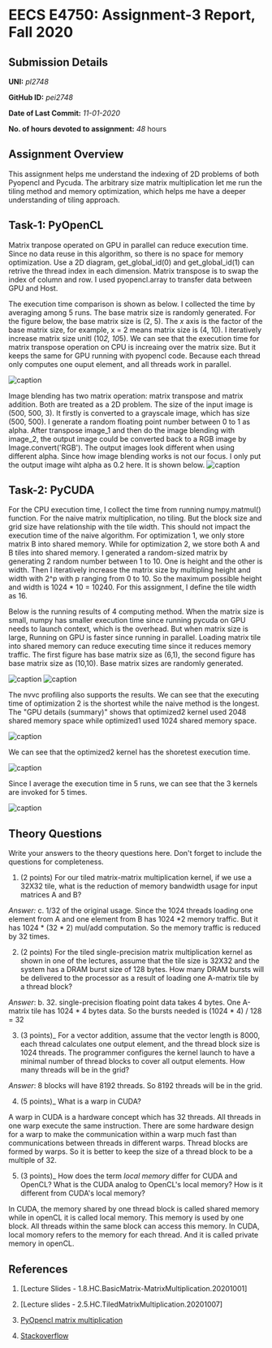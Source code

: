 # EECS E4750: Assignment-3 Report, Fall 2020

## Submission Details

**UNI:** *pl2748*

**GitHub ID:** *pei2748*

**Date of Last Commit:** *11-01-2020*

**No. of hours devoted to assignment:** *48* hours

## Assignment Overview

This assignment helps me understand the indexing of 2D problems of both Pyopencl and Pycuda. The arbitrary size matrix multiplication let me run the tiling method and memory optimization, which helps me have a deeper understanding of tiling approach. 

## Task-1: PyOpenCL

Matrix tranpose operated on GPU in parallel can reduce execution time. Since no data reuse in this algorithm, so there is no space for memory optimization. Use a 2D diagram, get_global_id(0) and get_global_id(1) can retrive the thread index in each dimension. Matrix transpose is to swap the index of column and row. I used pyopencl.array to transfer data between GPU and Host.

The execution time comparison is shown as below. I collected the time by averaging among 5 runs. The base matrix size is randomly generated. For the figure below, the base matrix size is (2, 5). The *x* axis is the factor of the base matrix size, for example, x = 2 means matrix size is (4, 10). I iteratively increase matrix size unitl (10*2, 10*5). We can see that the execution time for matrix transpose operation on CPU is increaing over the matrix size. But it keeps the same for GPU running with pyopencl code. Because each thread only computes one ouput element, and all threads work in parallel.


![caption](plots/HW3_transpose_time_comparison.png)




Image blending has two matrix operation: matrix transpose and matrix addition. Both are treated as a 2D problem. The size of the input image is (500, 500, 3). It firstly is converted to a grayscale image, which has size (500, 500). I generate a random floating point number between 0 to 1 as alpha. After transpose image_1 and then do the image blending with image_2, the output image could be converted back to a RGB image by Image.convert('RGB').  The output images look different when using different alpha. Since how image blending works is not our focus. I only put the output image wiht alpha as 0.2 here. It is shown below.
![caption](plots/alpha_blending.jpg)



## Task-2: PyCUDA

For the CPU execution time, I collect the time from running numpy.matmul() function. For the naive matrix multiplication, no tiling. But the block size and grid size have relationship with the tile width. This should not impact the execution time of the naive algorithm. For optimization 1, we only store matrix B into shared memory. While for optimization 2, we store both A and B tiles into shared memory. I generated a random-sized matrix by generating 2 random number between 1 to 10. One is height and the other is width. Then I iteratively increase the matrix size by multipling height and width with 2^p with p ranging from 0 to 10. So the maximum possible height and width is 1024 * 10 = 10240. For this assignment, I define the tile width as 16. 

Below is the running results of 4 computing method. When the matrix size is small, numpy has smaller execution time since running pycuda on GPU needs to launch context, which is the overhead. But when matrix size is large, Running on GPU is faster since running in parallel. Loading matrix tile into shared memory can reduce executing time since it reduces memory traffic. The first figure has base matrix size as (6,1), the second figure has base matrix size as (10,10). Base matrix sizes are randomly generated.

![caption](plots/HW3_mmul_time_comparison-0.png)
![caption](plots/HW3_mmul_time_comparison-1.png)

The nvvc profiling also supports the results. We can see that the executing time of optimization 2 is the shortest while the naive method is the longest. The "GPU details (summary)" shows that optimized2 kernel used 2048 shared memory space while optimized1 used 1024 shared memory space. 

![caption](plots/GPU.png)

We can see that the optimized2 kernel has the shoretest execution time.

![caption](plots/comparison-3.png)

Since I average the execution time in 5 runs, we can see that the 3 kernels are invoked for 5 times.

![caption](plots/big_5.png)



## Theory Questions

Write your answers to the theory questions here. Don't forget to include the questions for completeness. 

1. (2 points)   For our tiled matrix-matrix multiplication kernel, if we use a 32X32 tile, what is the reduction of memory bandwidth usage for input matrices A and B?

*Answer:* c. 1/32 of the original usage. Since the 1024 threads loading one element from A and one element from B has 1024 *2 memory traffic. But it has 1024 * (32 * 2) mul/add computation. So the memory traffic is reduced by 32 times.

2. (2 points)   For the tiled single-precision matrix multiplication kernel as shown in one of the lectures, assume that the tile size is 32X32 and the system has a DRAM burst size of 128 bytes. How many DRAM bursts will be delivered to the processor as a result of loading one A-matrix tile by a thread block?

*Answer*: b. 32. single-precision floating point data takes 4 bytes. One A-matrix tile has 1024 * 4 bytes data. So the bursts needed is (1024 * 4) / 128 = 32

3. (3 points)_  For a vector addition, assume that the vector length is 8000, each thread calculates one output element, and the thread block size is 1024 threads. The programmer configures the kernel launch to have a minimal number of thread blocks to cover all output elements. How many threads will be in the grid?

*Answer*:  8 blocks will have 8192 threads. So 8192 threads will be in the grid.

4. (5 points)_  What is a warp in CUDA? 

A warp in CUDA is a hardware concept which has 32 threads. All threads in one warp execute the same instruction. There are some hardware design for a warp to make the communication within a warp much fast than communications between threads in different warps. Thread blocks are formed by warps. So it is better to keep the size of a thread block to be a multiple of 32.

5. (3 points)_  How does the term  _local memory_  differ for CUDA and OpenCL? What is the CUDA analog to OpenCL's local memory? How is it different from CUDA's local memory?

In CUDA, the memory shared by one thread block is called shared memory while in openCL it is called local memory. This memory is used by one block. All threads within the same block can access this memory. In CUDA,  local momory refers to the memory for each thread. And it is called private memory in openCL.



## References

1. [Lecture Slides - 1.8.HC.BasicMatrix-MatrixMultiplication.20201001]

2. [Lecture slides - 2.5.HC.TiledMatrixMultiplication.20201007]

3. [PyOpencl matrix multiplication](https://github.com/stefanv/PyOpenCL)
 
4. [Stackoverflow](https://stackoverflow.com/questions/18815489/cuda-tiled-matrix-matrix-multiplication-with-shared-memory-and-matrix-size-whic)
